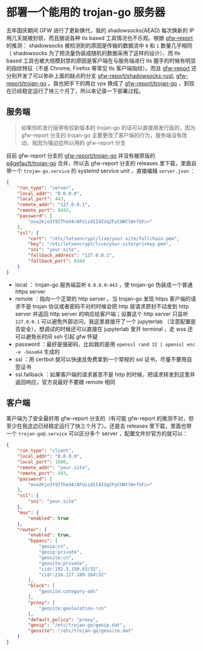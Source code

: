 # 部署一个能用的 trojan-go 服务器

去年国庆期间 GFW 进行了更新换代，我的 shadowsocks(AEAD) 每次换新的 IP 用几天就被封锁，而且据说各种 tls based 工具情况也不乐观。根据 [gfw-report](https://github.com/gfw-report) 的推测： shadowsocks 被检测到的原因是传输的数据流中 `0` 和 `1` 数量几乎相同（ shadowsocks 为了把流量伪装成随机的数据采用了这样的设计）、而 tls based 工具也被大规模封禁的原因是客户端在与服务端进行 tls 握手的时候有明显的指纹特征（不是 Chrome, Firefox 等常见 tls 客户端指纹）。而且 [gfw-report](https://github.com/gfw-report) 还分别开发了可以弥补上面的缺点的分支 [gfw-report/shadowsocks-rust](https://github.com/gfw-report/shadowsocks-rust), [gfw-report/trojan-go](https://github.com/gfw-report/trojan-go) 。我也把手下的两台 vps 换成了 [gfw-report/trojan-go](https://github.com/gfw-report/trojan-go) ，到现在已经稳定运行了快三个月了，所以来记录一下部署过程。

## 服务端

> 如果你的发行版带有较新版本的 trojan-go 的话可以直接用发行版的，因为 gfw-report 分支的 trojan-go 主要更改了客户端的行为，服务端没有改动，我因为强迫症所以用的 gfw-report 分支

目前 gfw-report 分支的 [gfw-report/trojan-go](https://github.com/gfw-report/trojan-go) 并没有被原版的 [p4gefau1t/trojan-go](https://github.com/p4gefau1t/trojan-go) 合并，所以去 gfw-report 分支的 releases 里下载，里面自带一个 `trojan-go.service` 的 systemd service unit ，直接编辑 `server.json` ：

```json
{
    "run_type": "server",
    "local_addr": "0.0.0.0",
    "local_port": 443,
    "remote_addr": "127.0.0.1",
    "remote_port": 8443,
    "password": [
        "eva2kjo3t9ITheX4/AFUiid1I4IUq2FyCUWtlW+fGFc="
    ],
    "ssl": {
        "cert": "/etc/letsencrypt/live/your.site/fullchain.pem",
        "key": "/etc/letsencrypt/live/your.site/privkey.pem",
        "sni": "your.site",
        "fallback_address": "127.0.0.1",
        "fallback_port": 8444
    }
}
```

- local ： trojan-go 服务端监听 `0.0.0.0:443` ，使 trojan-go 伪装成一个普通 https server
- remote ：指向一个正常的 http server 。当 trojan-go 发现 https 客户端的请求不是 trojan 协议或者密码不对的时候会把 http 层请求原封不动发到 http server 并返回 http server 的响应给客户端；设置这个 http server 只监听 `127.0.0.1` 可以避免外部访问，我这里直接开了一个 jupyterlab （注意配置是否安全），想调试的时候还可以直接在 jupyterlab 里开 terminal ，走 wss 还可以避免长时间 ssh 引起 gfw 怀疑
- password ：最好是强密码，比如我的是用 `openssl rand 32 | openssl enc -e -base64` 生成的
- ssl ：用 certbot 就可以快速且免费拿到一个常规的 ssl 证书，尽量不要用自签证书
- ssl.fallback ：如果客户端的请求甚至不是 http 的时候，把请求转发到这里并返回响应，官方说最好不要跟 remote 相同

## 客户端

客户端为了安全最好用 gfw-report 分支的（有可能 gfw-report 的推测不对，但至少在我这边已经稳定运行了快三个月了）。还是去 releases 里下载，里面也带一个 `trojan-go@.service` 可以区分多个 server ，配置文件抄官方的就可以：

```json
{
    "run_type": "client",
    "local_addr": "0.0.0.0",
    "local_port": 1080,
    "remote_addr": "your.site",
    "remote_port": 443,
    "password": [
        "eva2kjo3t9ITheX4/AFUiid1I4IUq2FyCUWtlW+fGFc="
    ],
    "ssl": {
        "sni": "your.site"
    },
    "mux": {
        "enabled": true
    },
    "router": {
        "enabled": true,
        "bypass": [
            "geoip:cn",
            "geoip:private",
            "geosite:cn",
            "geosite:private",
            "cidr:192.3.150.83/32",
            "cidr:216.127.189.164/32"
        ],
        "block": [
            "geosite:category-ads"
        ],
        "proxy": [
            "geosite:geolocation-!cn"
        ],
        "default_policy": "proxy",
        "geoip": "/etc/trojan-go/geoip.dat",
        "geosite": "/etc/trojan-go/geosite.dat"
    }
}
```
